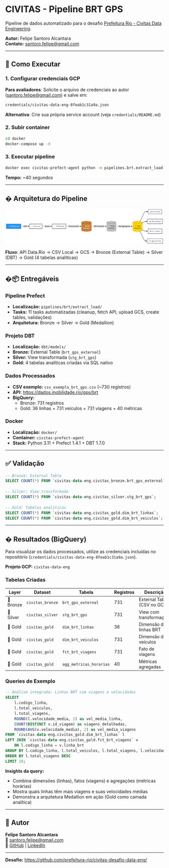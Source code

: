 # CIVITAS - Pipeline BRT GPS

Pipeline de dados automatizado para o desafio [Prefeitura Rio - Civitas Data Engineering](https://github.com/prefeitura-rio/civitas-desafio-data-eng/).

**Autor:** Felipe Santoro Alcantara  
**Contato:** santoro.felipe@gmail.com

---

## 🚀 Como Executar

### 1. Configurar credenciais GCP

**Para avaliadores**: Solicite o arquivo de credenciais ao autor (santoro.felipe@gmail.com) e salve em:
```bash
credentials/civitas-data-eng-8feab1c31a9a.json
```

**Alternativa**: Crie sua própria service account (veja `credentials/README.md`)

### 2. Subir container
```bash
cd docker
docker-compose up -d
```

### 3. Executar pipeline
```bash
docker exec civitas-prefect-agent python -m pipelines.brt.extract_load.flows
```

**Tempo:** ~40 segundos

---

## � Arquitetura do Pipeline

![Diagrama do Pipeline](diagrama.png)

**Fluxo**: API Data.Rio → CSV Local → GCS → Bronze (External Table) → Silver (DBT) → Gold (4 tabelas analíticas)

---

## �📦 Entregáveis

### Pipeline Prefect
- **Localização:** `pipelines/brt/extract_load/`
- **Tasks:** 11 tasks automatizadas (cleanup, fetch API, upload GCS, create tables, validações)
- **Arquitetura:** Bronze → Silver → Gold (Medallion)

### Projeto DBT
- **Localização:** `dbt/models/`
- **Bronze:** External Table (`brt_gps_external`)
- **Silver:** View transformada (`stg_brt_gps`)
- **Gold:** 4 tabelas analíticas criadas via SQL nativo

### Dados Processados
- **CSV exemplo:** `csv_exemplo_brt_gps.csv` (~730 registros)
- **API:** https://dados.mobilidade.rio/gps/brt
- **BigQuery:**
  - Bronze: 731 registros
  - Gold: 36 linhas + 731 veículos + 731 viagens + 40 métricas

### Docker
- **Localização:** `docker/`
- **Container:** `civitas-prefect-agent`
- **Stack:** Python 3.11 + Prefect 1.4.1 + DBT 1.7.0

---

## ✅ Validação

```sql
-- Bronze: External Table
SELECT COUNT(*) FROM `civitas-data-eng.civitas_bronze.brt_gps_external`;

-- Silver: View transformada
SELECT COUNT(*) FROM `civitas-data-eng.civitas_silver.stg_brt_gps`;

-- Gold: Tabelas analíticas
SELECT COUNT(*) FROM `civitas-data-eng.civitas_gold.dim_brt_linhas`;
SELECT COUNT(*) FROM `civitas-data-eng.civitas_gold.dim_brt_veiculos`;
```

---

## � Resultados (BigQuery)

Para visualizar os dados processados, utilize as credenciais incluídas no repositório (`credentials/civitas-data-eng-8feab1c31a9a.json`).

**Projeto GCP:** `civitas-data-eng`

### Tabelas Criadas

| Layer | Dataset | Tabela | Registros | Descrição |
|-------|---------|--------|-----------|-----------|
| 🥉 Bronze | `civitas_bronze` | `brt_gps_external` | 731 | External Table (CSV no GCS) |
| 🥈 Silver | `civitas_silver` | `stg_brt_gps` | 731 | View com transformações |
| 🥇 Gold | `civitas_gold` | `dim_brt_linhas` | 36 | Dimensão de linhas BRT |
| 🥇 Gold | `civitas_gold` | `dim_brt_veiculos` | 731 | Dimensão de veículos |
| 🥇 Gold | `civitas_gold` | `fct_brt_viagens` | 731 | Fato de viagens |
| 🥇 Gold | `civitas_gold` | `agg_metricas_horarias` | 40 | Métricas agregadas |

### Queries de Exemplo

```sql
-- Análise integrada: Linhas BRT com viagens e velocidades
SELECT 
    l.codigo_linha,
    l.total_veiculos,
    l.total_viagens,
    ROUND(l.velocidade_media, 2) as vel_media_linha,
    COUNT(DISTINCT v.id_viagem) as viagens_detalhadas,
    ROUND(AVG(v.velocidade_media), 2) as vel_media_viagens
FROM `civitas-data-eng.civitas_gold.dim_brt_linhas` l
LEFT JOIN `civitas-data-eng.civitas_gold.fct_brt_viagens` v 
    ON l.codigo_linha = v.linha_brt
GROUP BY l.codigo_linha, l.total_veiculos, l.total_viagens, l.velocidade_media
ORDER BY l.total_viagens DESC
LIMIT 10;
```

**Insights da query:**
- Combina dimensões (linhas), fatos (viagens) e agregações (métricas horárias)
- Mostra quais linhas têm mais viagens e suas velocidades médias
- Demonstra a arquitetura Medallion em ação (Gold como camada analítica)

---

## 👤 Autor

**Felipe Santoro Alcantara**  
📧 santoro.felipe@gmail.com  
🔗 [GitHub](https://github.com/flpsantoro) | [LinkedIn](https://linkedin.com/in/felipesantoro)

---

**Desafio:** https://github.com/prefeitura-rio/civitas-desafio-data-eng/
